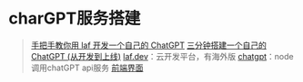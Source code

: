 # charGPT服务搭建

> [手把手教你用 laf 开发一个自己的 ChatGPT](https://www.bilibili.com/video/BV1cx4y1K7B2/?spm_id_from=888.80997.embed_other.whitelist&vd_source=1a3e236d757ed516a67f8c9b0103998f)
> [三分钟搭建一个自己的 ChatGPT (从开发到上线)](https://www.jianshu.com/p/af7402235ce2)
> [laf.dev](https://github.com/labring/laf)：云开发平台，有海外版
> [chatgpt](https://www.npmjs.com/package/chatgpt)：node调用chatGPT api服务
> [前端界面](https://github.com/zuoFeng59556/chatGPT)
